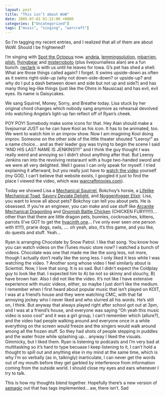 ```yaml
---
layout: post
title: "This isn’t about WoW"
date: 2005-07-01 01:22:00 +0000
categories: ["Uncategorized"]
tags: ["music", "singing", "warcraft"]
---
```


So I’m tagging my recent entries, and I realized that all of them are about WoW. Should I be frightened?

I’m singing with [Spot the Octopus](http://decadence.berkeley.edu/spottheoctopus/spot.html) now. [andeja](http://andeja.livejournal.com/), [lemmingsolution](http://lemmingsolution.livejournal.com/), [mbarrien](http://mbarrien.livejournal.com/), [plish](http://plish.livejournal.com/), [flyingbear](http://flyingbear.livejournal.com/) and [misterroboto](http://misterroboto.livejournal.com/) (plus livejournalless alan) are a fun bunch. [rwclark](http://rwclark.livejournal.com/) is with us until he leaves for Iowa. G’s pet has shed a shell. What are those things called again? I forget. It swims upside-down as often as it swims right-side-up (why not down-side-down? or upside-up? and why do I put a dash between down and side but not up and side?) and has many thing leg-like things (just like the Ohms in Nausicaa) and has evil, evil eyes. Its name is Daisycakes.

We sang Squirrel, Money, Sorry, and Breathe today. Lisa stuck by her original chord changes which nobody sang anymore as rehearsal devolved into watching Angela’s light-up fan reflect off of Ryan’s cheek. 

POY POY! Somebody make some icons for that. Hey Alan should make a livejournal JUST so he can have Kool as his icon. It has to be animated, too. We went to watch him in an improv show. Now I am imagining Kool doing improv. Someone on the other side of the little theater shouted “Leeroy!” as a name choice… and as their leader guy was trying to begin the scene I said “AND HIS LAST NAME IS JENKINS!!!!” and I think the guy thought I was really weird and annoying so I didn’t shout anything after that. But Leeroy Jenkins ran into the revolving restaraunt with a huge two-handed sword and we were all very delighted. Well I guess I can only speak for myself. I tried explaining it afterward, but you really just have to [watch the video](http://www.leeroyjenkins.net/) yourself (my GOD, I can’t believe that website exists, I googled it just to find the place I viewed the video, which was [warcraftmovies.com](http://www.warcraftmovies.com/movieview.php?id=1666)). 

Today we showed Lisa a [Mechanical Squirrel](http://wow.allakhazam.com/db/mob.html?wmob=2671), Bokchoy’s horsie, a [Lifelike Mechanical Toad](http://wow.allakhazam.com/db/item.html?witem=15996), [Savory Deviate Delight](http://wow.allakhazam.com/db/item.html?witem=6657), and [Noggenfogger Elixir](http://wow.allakhazam.com/db/item.html?witem=8529). Lisa, you want to know all about pets? Bokchoy can tell you about pets. He is obsessed. If you’re an engineer, you can make and use stuff like [Arcanite Mechanical Dragonling](http://wow.allakhazam.com/item.html?witem=16022) and [Gnomish Battle Chicken](http://wow.allakhazam.com/db/item.html?witem=10725) (CHICKEN FURY!!!!!)… other than that there are little dragon pets, bunnies, cockroaches, kittens, parrots (I’ve GOT to get the [hyacinth one](http://wow.allakhazam.com/db/item.html?witem=8494)… I’ve only ever seen one person with it!!!!), prarie dogs, owls, …. oh yeah, also, it’s this game, and you like, do quests and stuff. Yeah…

Ryan is arranging Chocolate by Snow Patrol. I like that song. You know how you can watch videos on the iTunes music store now? I watched a bunch of videos. Chocolate was one that made me like the song less, not more, though I actually don’t really like the song less. I only liked it less while I was watching the video. ? Another song whose video I feel similarly about is Scientist. Now, I love that song. It is so sad. But I didn’t expect the Coldplay guy to look like that. I expected him to A) be not so skinny and slouchy, B) have brown hair. Also I did not like the video. It’s not like I have extensive experience with music videos, either, so maybe I just don’t like the medium. I remember when I first heard about popular music that isn’t played on KOIT, I was at a friend’s house and they were watching CMC, with that fat annoying jockey who I never liked and who slurred all his words. He’s still on, I think. But anyway that always played right after school got out at 3pm, and I was at a friend’s house, and everyone was saying “Oh yeah this music video is sooo cool” and it was a girl group, I can’t remember which (allure?), and the video had people walking around and everyone once in a while everything on the screen would freeze and the singers would walk around among all the frozen stuff. So they had shots of people stepping in puddles and the water froze while splashing up… anyway I liked the visuals. Gimmicky, but I liked them. Ryan is listening to podcasts and I’m very bad at multitasking so it’s hard to type becuase I keep listening to it, I can’t hold a thought to spill out and anything else in my mind at the same time, which is why I’m so verbally (as in, talkingly) inarticulate, I can never get the words out of my mouth before they get garbled by interference from information coming from the outside world. I should close my eyes and ears whenever I try to talk.

This is how my thoughts blend together. Hopefully there’s a new version of [semagic](http://www.livejournal.com/community/ljwin32_sema/) out that has tags implemented… aw, there isn’t. Sad